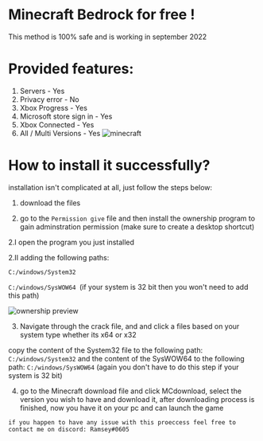 # Minecraft Bedrock for free !
This method is 100% safe and is working in september 2022

# Provided features:

1. Servers - Yes
2. Privacy error - No
3. Xbox Progress - Yes
4. Microsoft store sign in - Yes
5. Xbox Connected - Yes
6. All / Multi Versions - Yes
![minecraft](https://cdn.discordapp.com/attachments/1007798294073835562/1021087929071849542/minecraft-1536x865.jpg)

# How to install it successfully?

installation isn't complicated at all, just follow the steps below:

1. download the files 

2. go to the `Permission give` file and then install the ownership program to gain adminstration permission (make sure to create a desktop shortcut)

2.I open the program you just installed

2.II adding the following paths:

`C:/windows/System32 `

`C:/windows/SysWOW64 `(if your system is 32 bit then you won't need to add this path)

![ownership preview](https://cdn.discordapp.com/attachments/1007798294073835562/1021079928806047884/ownership_preview.png)

3. Navigate through the crack file, and and click a files based on your system type whether its x64 or x32


copy the content of the System32 file to the following path: `C:/windows/System32`
and the content of the SysWOW64 to the following path: `C:/windows/SysWOW64` (again you don't have to do this step if your system is 32 bit)


4. go to the Minecraft download file and click MCdownload, select the version you wish to have and download it, after downloading process is finished, now you have it on your pc and can launch the game



```if you happen to have any issue with this proeccess feel free to contact me on discord: Ramsey#0605 ``` 





